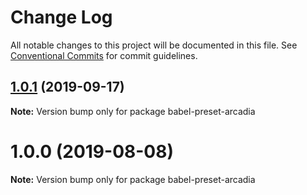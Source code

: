 # Change Log

All notable changes to this project will be documented in this file.
See [Conventional Commits](https://conventionalcommits.org) for commit guidelines.

## [1.0.1](https://github.com/salesmessage/javascript/compare/babel-preset-arcadia@1.0.0...babel-preset-arcadia@1.0.1) (2019-09-17)

**Note:** Version bump only for package babel-preset-arcadia





# 1.0.0 (2019-08-08)

**Note:** Version bump only for package babel-preset-arcadia
